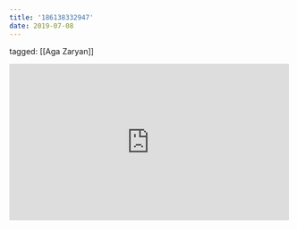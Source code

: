 ```yaml
---
title: '186138332947'
date: 2019-07-08
---
```

tagged: [[Aga Zaryan]]
<iframe allow="accelerometer; autoplay; clipboard-write; encrypted-media; gyroscope; picture-in-picture" allowfullscreen="" frameborder="0" height="281" id="youtube_iframe" src="https://www.youtube.com/embed/QL7dXFNZKDo?feature=oembed&amp;enablejsapi=1&amp;origin=https://safe.txmblr.com&amp;wmode=opaque" width="500"></iframe>